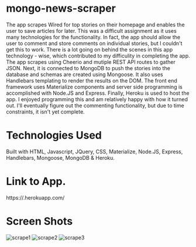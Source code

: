 # mongo-news-scraper
The app scrapes Wired for top stories on their homepage and enables the user to save articles for later. This was a difficult assignment as it uses many technologies for the functionality. In fact, the app should allow the user to comment and store comments on individual stories, but I couldn't get this to work. There is a lot going on behind the scenes in this app technology - wise, which contributed to my difficulity in completing the app. The app scrapes using Cheerio and mutiple REST API routes to gather JSON. Next, it is connected to MongoDB to push the stories into the database and schemas are created using Mongoose. It also uses Handlebars templating to render the results on the DOM. The front end framework uses Materialize components and server side programming is accomplished with Node.JS and Express. Finally, Heroku is used to host the app. I enjoyed programming this and am relatively happy with how it turned out. I'll eventually figure out the commenting functionality, but due to time constraints, it isn't yet complete.

# Technologies Used
Built with HTML, Javascript, JQuery, CSS, Materialize, Node.JS, Express, Handlebars, Mongoose, MongoDB & Heroku.

# Link to App.
https://.herokuapp.com/

# Screen Shots
![scrape1](https://user-images.githubusercontent.com/27470842/37533480-31543b1e-28ff-11e8-98c2-e6efc81d2734.PNG)
![scrape2](https://user-images.githubusercontent.com/27470842/37533483-3346b6cc-28ff-11e8-9712-57adcec77daf.PNG)
![scrape3](https://user-images.githubusercontent.com/27470842/37533489-361f2564-28ff-11e8-923e-18c0d831419d.PNG)